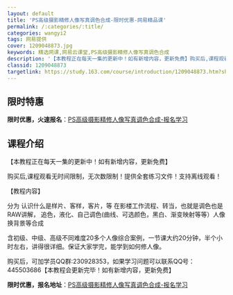 ```yaml
---
layout: default
title: 'PS高级摄影精修人像写真调色合成-限时优惠-网易精品课'
permalink: /:categories/:title/
categories: wangyi2
tags: 网易提供
cover: 1209048873.jpg
keywords: 精选网课,网易云课堂,PS高级摄影精修人像写真调色合成
description: '【本教程正在每天一集的更新中！如有新增内容，更新免费】购买后,课程观看无时间限制，无次数限制！提供全套练习文件！支持离线'
classid: 1209048873
targetlink: https://study.163.com/course/introduction/1209048873.htm?share=1&shareId=1025206652&utm_campaign=share&utm_medium=iphoneShare&utm_source=&utm_u=1025206652
---
```


## 限时特惠

**限时优惠，火速报名**：[PS高级摄影精修人像写真调色合成-报名学习](https://study.163.com/course/introduction/1209048873.htm?share=1&shareId=1025206652&utm_campaign=share&utm_medium=iphoneShare&utm_source=&utm_u=1025206652)

## 课程介绍

【本教程正在每天一集的更新中！如有新增内容，更新免费】

购买后,课程观看无时间限制，无次数限制！提供全套练习文件！支持离线观看！

【教程内容】

分为 认识什么是样片、客样，客片，等  在影楼工作流程、转当，也就是调色也是RAW讲解， 追色，液化、自己调色(曲线、可选颜色，黑白、渐变映射等等）人像换背景等合成

含初级、中级、高级不同难度20多个人像综合案例，一节课大约20分钟，半个小时左右，讲得很详细。保证大家学完，能学到如何修人像。



购买后，可加学员QQ群:230928353，如果学习问题可以联系QQ号：445503686【本教程会更新完毕！如有新增内容，更新免费】

**限时优惠，报名地址**：[PS高级摄影精修人像写真调色合成-报名学习](https://study.163.com/course/introduction/1209048873.htm?share=1&shareId=1025206652&utm_campaign=share&utm_medium=iphoneShare&utm_source=&utm_u=1025206652)

